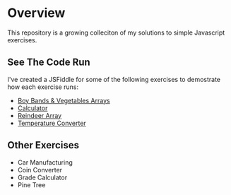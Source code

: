 # Overview 

This repository is a growing colleciton of my solutions to simple Javascript exercises. 

## See The Code Run 

I've created a JSFiddle for some of the following exercises to demostrate how each exercise runs: 

* [Boy Bands & Vegetables Arrays](https://jsfiddle.net/jessawynne/rxxnx76o/ "Boy Bands & Vegetables on JSFiddle")
* [Calculator](https://jsfiddle.net/jessawynne/4g3yggd7/ "Calculator")
* [Reindeer Array](https://jsfiddle.net/jessawynne/mez107Lu/ "Reindeer Array")
* [Temperature Converter](https://jsfiddle.net/jessawynne/6brk2e4a/ "Temperature Converter")

## Other Exercises

* Car Manufacturing
* Coin Converter
* Grade Calculator
* Pine Tree
